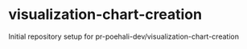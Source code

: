# visualization-chart-creation

Initial repository setup for pr-poehali-dev/visualization-chart-creation